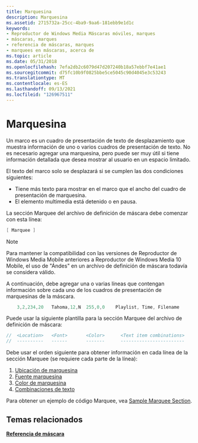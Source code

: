 ```yaml
---
title: Marquesina
description: Marquesina
ms.assetid: 2715732a-25cc-4ba9-9aa6-181ebb9e1d1c
keywords:
- Reproductor de Windows Media Máscaras móviles, marques
- máscaras, marques
- referencia de máscaras, marques
- marquees en máscaras, acerca de
ms.topic: article
ms.date: 05/31/2018
ms.openlocfilehash: 7efa2db2c6079d47d207240b18a57ebbf7e41ae1
ms.sourcegitcommit: d75fc10b9f0825bbe5ce5045c90d4045e3c53243
ms.translationtype: MT
ms.contentlocale: es-ES
ms.lasthandoff: 09/13/2021
ms.locfileid: "126967511"
---
```

# <a name="marquee"></a>Marquesina

Un marco es un cuadro de presentación de texto de desplazamiento que muestra información de uno o varios cuadros de presentación de texto. No es necesario agregar una marquesina, pero puede ser muy útil si tiene información detallada que desea mostrar al usuario en un espacio limitado.

El texto del marco solo se desplazará si se cumplen las dos condiciones siguientes:

-   Tiene más texto para mostrar en el marco que el ancho del cuadro de presentación de marquesina.
-   El elemento multimedia está detenido o en pausa.

La sección Marquee del archivo de definición de máscara debe comenzar con esta línea:


```C++
[ Marquee ]

```



> [!Note]  
> Para mantener la compatibilidad con las versiones de Reproductor de Windows Media Mobile anteriores a Reproductor de Windows Media 10 Mobile, el uso de "Ándes" en un archivo de definición de máscara todavía se considera válido.

 

A continuación, debe agregar una o varias líneas que contengan información sobre cada uno de los cuadros de presentación de marquesinas de la máscara.


```C++
    3,2,234,20   Tahoma,12,N  255,0,0    Playlist, Time, Filename

```



Puede usar la siguiente plantilla para la sección Marquee del archivo de definición de máscara:


```C++
//  <Location>   <Font>       <Color>      <Text item combinations>
//  ----------   ------       -------      ------------------------

```



Debe usar el orden siguiente para obtener información en cada línea de la sección Marquee (se requiere cada parte de la línea):

1.  [Ubicación de marquesina](marquee-location.md)
2.  [Fuente marquesina](marquee-font.md)
3.  [Color de marquesina](marquee-color.md)
4.  [Combinaciones de texto](text-combinations.md)

Para obtener un ejemplo de código Marquee, vea [Sample Marquee Section](sample-marquee-section.md).

## <a name="related-topics"></a>Temas relacionados

<dl> <dt>

[**Referencia de máscara**](skin-reference.md)
</dt> </dl>

 

 




